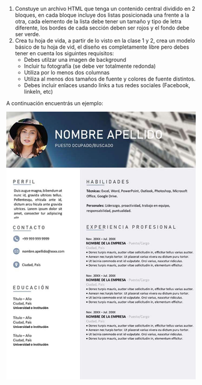 1.  Constuye un archivo HTML que tenga un contenido central dividido en 2 bloques, en cada bloque incluye dos listas posicionada una frente a la otra, cada elemento de la lista debe tener un tamaño y tipo de letra diferente, los bordes de cada sección deben ser rojos y el fondo debe ser verde.
2.  Crea tu hoja de vida, a partir de lo visto en la clase 1 y 2, crea un modelo básico de tu hoja de vid, el diseño es completamente libre pero debes tener en cuenta los siguintes requisitos:
    - Debes utilzar una imagen de background
    - Incluir tu fotografía (se debe ver totalmente redonda)
    - Utiliza por lo menos dos columnas
    - Utiliza al menos dos tamaños de fuente y colores de fuente distintos.
    - Debes incluir enlaces usando links a tus redes sociales (Facebook, linkeIn, etc)

A continuación encuentrás un ejemplo:

![Ejemplo_hoja:de_vida](./../resources/cv_example.jpg)
